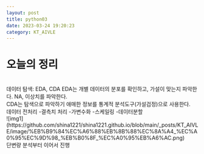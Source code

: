 ```yaml
---
layout: post
title: python03
date: 2023-03-24 19:20:23 
category: KT_AIVLE
---
```


# 오늘의 정리  
<br> 
데이터 탐색: EDA, CDA  
EDA는 개별 데이터의 분포를 확인하고, 가설이 맞는지 파악한다.  
NA, 이상치를 파악한다.  
<br>
CDA는 탐색으로 파악하기 애매한 정보를 통계적 분석도구(가설검정)으로 사용한다.  
<br>
데이터 전처리  
-결측치 처리  
-가변수화  
-스케일링  
-데이터분할  
<br>  
![img1](https://github.com/shina1221/shina1221.github.io/blob/main/_posts/KT_AIVLE/image/%EB%B9%84%EC%A6%88%EB%8B%88%EC%8A%A4_%EC%A0%95%EC%9D%98_%EB%B0%8F_%EC%A0%95%EB%A6%AC.png)
<br>
단변량 분석부터 이어서 진행
